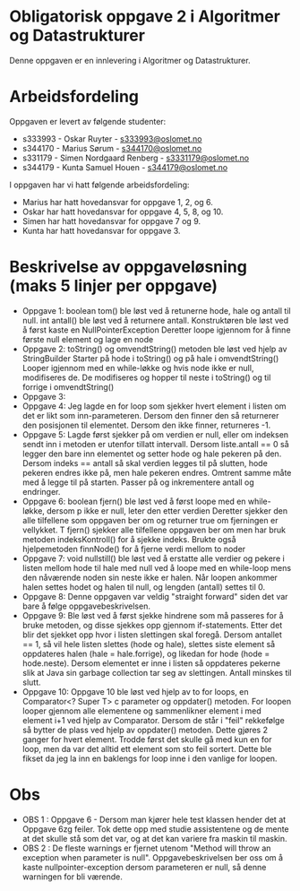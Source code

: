# Obligatorisk oppgave 2 i Algoritmer og Datastrukturer

Denne oppgaven er en innlevering i Algoritmer og Datastrukturer. 

# Arbeidsfordeling

Oppgaven er levert av følgende studenter:
* s333993 - Oskar Ruyter - s333993@oslomet.no
* s344170 - Marius Sørum - s344170@oslomet.no
* s331179 - Simen Nordgaard Renberg - s3331179@oslomet.no
* s344179 - Kunta Samuel Houen - s344179@oslomet.no

I oppgaven har vi hatt følgende arbeidsfordeling:
* Marius har hatt hovedansvar for oppgave 1, 2, og 6. 
* Oskar har hatt hovedansvar for oppgave 4, 5, 8, og 10. 
* Simen har hatt hovedansvar for oppgave 7 og 9. 
* Kunta har hatt hovedansvar for oppgave 3.

# Beskrivelse av oppgaveløsning (maks 5 linjer per oppgave)

* Oppgave 1: boolean tom() ble løst ved å retunerne hode, hale og antall til null.
int antall() ble løst ved å returnere antall.
Konstruktøren ble løst ved å først kaste en NullPointerException
Deretter loope igjennom for å finne første null element og lage en node
* Oppgave 2: toString() og omvendtString() metoden ble løst ved hjelp av StringBuilder
Starter på hode i toString() og på hale i omvendtString()
Looper igjennom med en while-løkke og hvis node ikke er null, modifiseres de. 
De modifiseres og hopper til neste i toString() og til forrige i omvendtString()
* Oppgave 3:
* Oppgave 4: Jeg lagde en for loop som sjekker hvert element i listen om det er likt som inn-parameteren. 
Dersom den finner den så returnerer den posisjonen til elementet. 
Dersom den ikke finner, returneres -1. 
* Oppgave 5: Lagde først sjekker på om verdien er null, eller om indeksen sendt inn i metoden er utenfor tillatt intervall. 
Dersom liste.antall == 0 så legger den bare inn elementet og setter hode og hale pekeren på den. 
Dersom indeks == antall så skal verdien legges til på slutten, hode pekeren endres ikke på, men hale pekeren endres. 
Omtrent samme måte med å legge til på starten. Passer på og inkrementere antall og endringer. 
* Oppgave 6: boolean fjern() ble løst ved å først loope med en while-løkke, dersom p ikke er null, leter den etter verdien
Deretter sjekker den alle tilfellene som oppgaven ber om og returner true om fjerningen er vellykket.
T fjern() sjekker alle tilfellene oppgaven ber om men har bruk metoden indeksKontroll() for å sjekke indeks.
Brukte også hjelpemetoden finnNode() for å fjerne verdi mellom to noder
* Oppgave 7: void nullstill() ble løst ved å erstatte alle verdier og pekere i listen mellom hode til hale med null ved å 
loope med en while-loop mens den nåværende noden sin neste ikke er halen. 
Når loopen ankommer halen settes hodet og halen til null, og lengden (antall) settes til 0.
* Oppgave 8: Denne oppgaven var veldig "straight forward" siden det var bare å følge oppgavebeskrivelsen. 
* Oppgave 9: Ble løst ved å først sjekke hindrene som må passeres for å bruke metoden, og disse sjekkes opp gjennom if-statements. 
Etter det blir det sjekket opp hvor i listen slettingen skal foregå. 
Dersom antallet == 1, så vil hele listen slettes (hode og hale), slettes siste element så oppdateres halen (hale = hale.forrige), og likedan for hode (hode = hode.neste). 
Dersom elementet er inne i listen så oppdateres pekerne slik at Java sin garbage collection tar seg av slettingen. 
Antall minskes til slutt.
* Oppgave 10: Oppgave 10 ble løst ved hjelp av to for loops, en Comparator<? Super T> c parameter og oppdater() metoden. 
For loopen looper gjennom alle elementene og sammenlikner element i med element i+1 ved hjelp av Comparator. 
Dersom de står i "feil" rekkefølge så bytter de plass ved hjelp av oppdater() metoden. Dette gjøres 2 ganger for hvert element. 
Trodde først det skulle gå med kun en for loop, men da var det alltid ett element som sto feil sortert. 
Dette ble fikset da jeg la inn en baklengs for loop inne i den vanlige for loopen.


# Obs
* OBS 1 : Oppgave 6 - Dersom man kjører hele test klassen hender det at Oppgave 6zg feiler. Tok dette opp med studie assistentene og de mente at det skulle stå som det var, og at det kan variere fra maskin til maskin.
* OBS 2 : De fleste warnings er fjernet utenom "Method will throw an exception when parameter is null". Oppgavebeskrivelsen ber oss om å kaste nullpointer-exception dersom parameteren er null, så denne warningen for bli værende.
